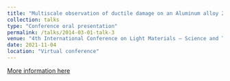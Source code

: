 ```yaml
---
title: "Multiscale observation of ductile damage on an Aluminum alloy 2198 under shear"
collection: talks
type: "Conference oral presentation"
permalink: /talks/2014-03-01-talk-3
venue: "4th International Conference on Light Materials – Science and Technology (LightMAT2021)"
date: 2021-11-04
location: "Virtual conference"
---
```

[More information here](https://dgm.de/lightmat/)
